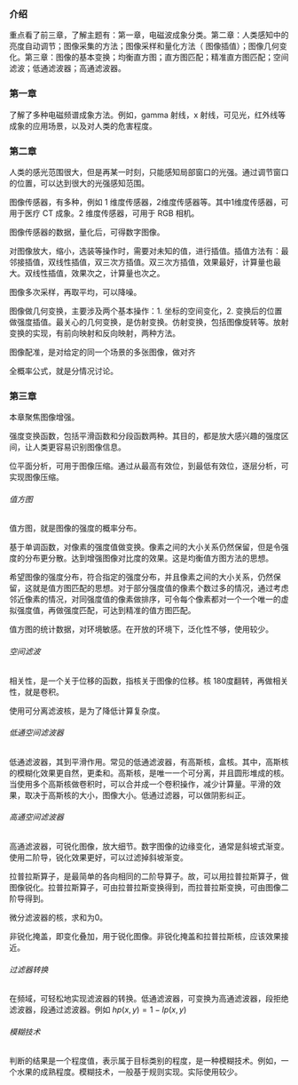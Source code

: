 ### 介绍

重点看了前三章，了解主题有：第一章，电磁波成象分类。第二章：人类感知中的亮度自动调节；图像采集的方法；图像采样和量化方法（ 图像插值）；图像几何变化。第三章：图像的基本变换；均衡直方图；直方图匹配；精准直方图匹配；空间滤波；低通滤波器；高通滤波器。

### 第一章

了解了多种电磁频谱成象方法。例如，gamma 射线，x 射线，可见光，红外线等成象的应用场景，以及对人类的危害程度。

### 第二章

人类的感光范围很大，但是再某一时刻，只能感知局部窗口的光强。通过调节窗口的位置，可以达到很大的光强感知范围。

图像传感器，有多种，例如 1 维度传感器，2维度传感器等。其中1维度传感器，可用于医疗 CT 成象。2 维度传感器，可用于 RGB 相机。

图像传感器的数据，量化后，可得数字图像。

对图像放大，缩小，选装等操作时，需要对未知的值，进行插值。插值方法有：最邻接插值，双线性插值，双三次方插值。双三次方插值，效果最好，计算量也最大。双线性插值，效果次之，计算量也次之。

图像多次采样，再取平均，可以降噪。

图像做几何变换，主要涉及两个基本操作：1. 坐标的空间变化，2. 变换后的位置做强度插值。最关心的几何变换，是仿射变换。仿射变换，包括图像旋转等。放射变换的实现，有前向映射和反向映射，两种方法。

图像配准，是对给定的同一个场景的多张图像，做对齐

全概率公式，就是分情况讨论。

### 第三章

本章聚焦图像增强。

强度变换函数，包括平滑函数和分段函数两种。其目的，都是放大感兴趣的强度区间，让人类更容易识别图像信息。

位平面分析，可用于图像压缩。通过从最高有效位，到最低有效位，逐层分析，可实现图像压缩。

###### 值方图

值方图，就是图像的强度的概率分布。

基于单调函数，对像素的强度值做变换。像素之间的大小关系仍然保留，但是令强度的分布更分散。达到增强图像对比度的效果。这是均衡值方图方法的思想。

希望图像的强度分布，符合指定的强度分布，并且像素之间的大小关系，仍然保留，这就是值方图匹配的思想。对于部分强度值的像素个数过多的情况，通过考虑邻近像素的情况，对同强度值的像素做排序，可令每个像素都对一个一个唯一的虚拟强度值，再做强度匹配，可达到精准的值方图匹配。

值方图的统计数据，对环境敏感。在开放的环境下，泛化性不够，使用较少。

###### 空间滤波

相关性，是一个关于位移的函数，指核关于图像的位移。核 180度翻转，再做相关性，就是卷积。

使用可分离滤波核，是为了降低计算复杂度。

###### 低通空间滤波器

低通滤波器，其到平滑作用。常见的低通滤波器，有高斯核，盒核。其中，高斯核的模糊化效果更自然，更柔和。高斯核，是唯一一个可分离，并且圆形堆成的核。当使用多个高斯核做卷积时，可以合并成一个卷积操作，减少计算量。平滑的效果，取决于高斯核的大小，图像大小。低通过滤器，可以做阴影纠正。

###### 高通空间滤波器

高通滤波器，可锐化图像，放大细节。数字图像的边缘变化，通常是斜坡式渐变。使用二阶导，锐化效果更好，可以过滤掉斜坡渐变。

拉普拉斯算子，是最简单的各向相同的二阶导算子。故，可以用拉普拉斯算子，做图像锐化。拉普拉斯算子，可由拉普拉斯变换得到，而拉普拉斯变换，可由图像二阶导得到。

微分滤波器的核，求和为0。

非锐化掩盖，即变化叠加，用于锐化图像。非锐化掩盖和拉普拉斯核，应该效果接近。

###### 过滤器转换

在频域，可轻松地实现滤波器的转换。低通滤波器，可变换为高通滤波器，段拒绝滤波器，段通过滤波器。例如 $hp(x,y)=1-lp(x,y)$

###### 模糊技术

判断的结果是一个程度值，表示属于目标类别的程度，是一种模糊技术。例如，一个水果的成熟程度。模糊技术，一般基于规则实现。实际使用较少。
